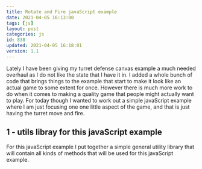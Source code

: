 ```yaml
---
title: Rotate and Fire javaScript example
date: 2021-04-05 16:13:00
tags: [js]
layout: post
categories: js
id: 838
updated: 2021-04-05 16:18:01
version: 1.1
---
```


Lately I have been giving my turret defense canvas example a much needed overhaul as I do not like the state that I have it in. I added a whole bunch of code that brings things to the example that start to make it look like an actual game to some extent for once. However there is much more work to do when it comes to making a quality game that people might actually want to play. For today though I wanted to work out a simple javaScript example where I am just focusing one one little aspect of the game, and that is just having the turret move and fire.

<!-- more -->

## 1 - utils libray for this javaScript example

For this javaScript example I put together a simple general utility library that will contain all kinds of methods that will be used for this javaScript example.
